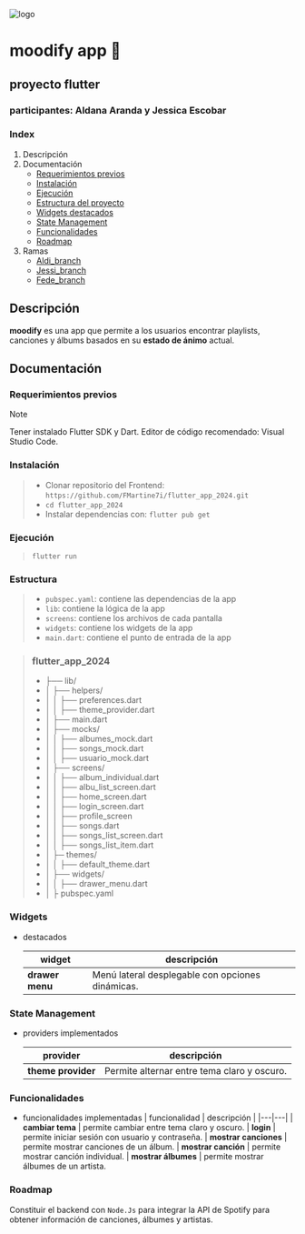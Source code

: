 ![logo](https://i.imgur.com/xOniTxy.png)
# moodify app 🎵
## proyecto flutter
### participantes: Aldana Aranda y Jessica Escobar

### Index

1. Descripción
2. Documentación
    * [Requerimientos previos](#requerimientos-previos)
    * [Instalación](#instalación)
    * [Ejecución](#ejecución)
    * [Estructura del proyecto](#estructura)
    * [Widgets destacados](#widgets)
    * [State Management](#state-management)
    * [Funcionalidades](#funcionalidades)
    * [Roadmap](#roadmap)
3. Ramas
    + [Aldi_branch](https://github.com/FMartine7i/moodify_api/tree/aldi_branch)
    + [Jessi_branch](https://github.com/FMartine7i/moodify_api/tree/jessii_branch)
    + [Fede_branch](https://github.com/FMartine7i/moodify_api/tree/fede_branch)

## Descripción
**moodify** es una app que permite a los usuarios encontrar playlists, canciones y álbums basados en su **estado de ánimo** actual.

## Documentación
### Requerimientos previos
> [!NOTE]
> Tener instalado Flutter SDK y Dart. Editor de código recomendado: Visual Studio Code.
### Instalación
> - Clonar repositorio del Frontend: ``https://github.com/FMartine7i/flutter_app_2024.git``
> - ``cd flutter_app_2024``
> - Instalar dependencias con: ``flutter pub get``
### Ejecución
> ``flutter run``
### Estructura
> - ``pubspec.yaml``: contiene las dependencias de la app
> - ``lib``: contiene la lógica de la app
> - ``screens``: contiene los archivos de cada pantalla
> - ``widgets``: contiene los widgets de la app
> - ``main.dart``: contiene el punto de entrada de la app

> ### flutter_app_2024
> - ├── lib/
> - │   ├── helpers/
> - │   │   ├── preferences.dart
> - │   │   ├── theme_provider.dart
> - │   ├── main.dart
> - │   ├── mocks/
> - │   │   ├── albumes_mock.dart
> - │   │   ├── songs_mock.dart
> - │   │   ├── usuario_mock.dart
> - │   ├── screens/
> - │   │   ├── album_individual.dart
> - │   │   ├── albu_list_screen.dart
> - │   │   ├── home_screen.dart
> - │   │   ├── login_screen.dart
> - │   │   ├── profile_screen
> - │   │   ├── songs.dart
> - │   │   ├── songs_list_screen.dart
> - │   │   ├── songs_list_item.dart
> - │   ├─ themes/
> - │   │   ├── default_theme.dart
> - │   ├── widgets/
> - │   │   ├── drawer_menu.dart
> - │   ├ pubspec.yaml


### Widgets
* destacados

    | widget | descripción |
    |---|---|
    | **drawer menu** | Menú lateral desplegable con opciones dinámicas.



### State Management
* providers implementados

    | provider | descripción |
    |---|---|
    | **theme provider** | Permite alternar entre tema claro y oscuro.   


### Funcionalidades
* funcionalidades implementadas
    | funcionalidad | descripción |
    |---|---|
    | **cambiar tema** | permite cambiar entre tema claro y oscuro.
    | **login** | permite iniciar sesión con usuario y contraseña.
    | **mostrar canciones** | permite mostrar canciones de un álbum.
    | **mostrar canción** | permite mostrar canción individual.
    | **mostrar álbumes** | permite mostrar álbumes de un artista.

### Roadmap
Constituir el backend con ``Node.Js`` para integrar la API de Spotify para obtener información de canciones, álbumes y artistas.